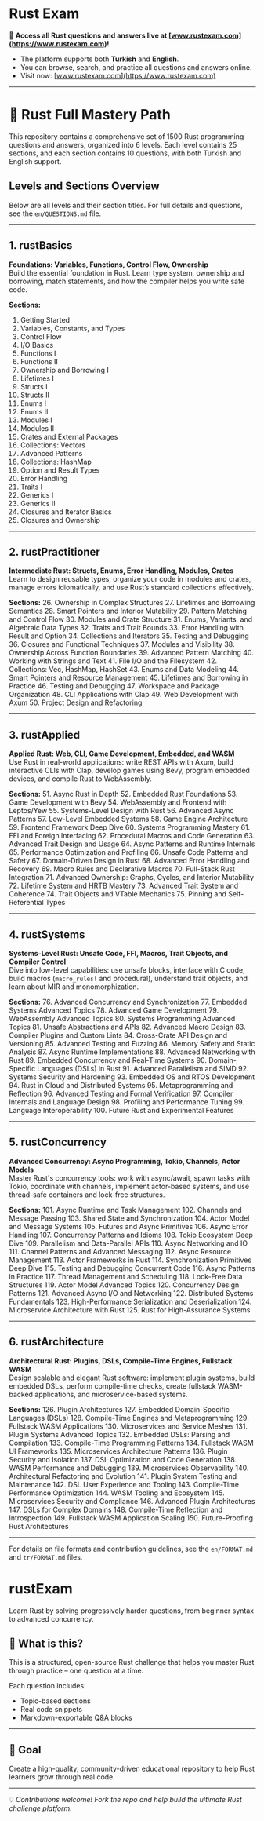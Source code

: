 # Rust Exam

🚀 **Access all Rust questions and answers live at [www.rustexam.com](https://www.rustexam.com)!**

- The platform supports both **Turkish** and **English**.
- You can browse, search, and practice all questions and answers online.
- Visit now: [www.rustexam.com](https://www.rustexam.com)

---

# 🦀 Rust Full Mastery Path

This repository contains a comprehensive set of 1500 Rust programming questions and answers, organized into 6 levels. Each level contains 25 sections, and each section contains 10 questions, with both Turkish and English support.

## Levels and Sections Overview

Below are all levels and their section titles. For full details and questions, see the `en/QUESTIONS.md` file.

---

## 1. rustBasics
**Foundations: Variables, Functions, Control Flow, Ownership**  
Build the essential foundation in Rust. Learn type system, ownership and borrowing, match statements, and how the compiler helps you write safe code.

**Sections:**
1. Getting Started
2. Variables, Constants, and Types
3. Control Flow
4. I/O Basics
5. Functions I
6. Functions II
7. Ownership and Borrowing I
8. Lifetimes I
9. Structs I
10. Structs II
11. Enums I
12. Enums II
13. Modules I
14. Modules II
15. Crates and External Packages
16. Collections: Vectors
17. Advanced Patterns
18. Collections: HashMap
19. Option and Result Types
20. Error Handling
21. Traits I
22. Generics I
23. Generics II
24. Closures and Iterator Basics
25. Closures and Ownership

---

## 2. rustPractitioner
**Intermediate Rust: Structs, Enums, Error Handling, Modules, Crates**  
Learn to design reusable types, organize your code in modules and crates, manage errors idiomatically, and use Rust’s standard collections effectively.

**Sections:**
26. Ownership in Complex Structures
27. Lifetimes and Borrowing Semantics
28. Smart Pointers and Interior Mutability
29. Pattern Matching and Control Flow
30. Modules and Crate Structure
31. Enums, Variants, and Algebraic Data Types
32. Traits and Trait Bounds
33. Error Handling with Result and Option
34. Collections and Iterators
35. Testing and Debugging
36. Closures and Functional Techniques
37. Modules and Visibility
38. Ownership Across Function Boundaries
39. Advanced Pattern Matching
40. Working with Strings and Text
41. File I/O and the Filesystem
42. Collections: Vec, HashMap, HashSet
43. Enums and Data Modeling
44. Smart Pointers and Resource Management
45. Lifetimes and Borrowing in Practice
46. Testing and Debugging
47. Workspace and Package Organization
48. CLI Applications with Clap
49. Web Development with Axum
50. Project Design and Refactoring

---

## 3. rustApplied
**Applied Rust: Web, CLI, Game Development, Embedded, and WASM**  
Use Rust in real-world applications: write REST APIs with Axum, build interactive CLIs with Clap, develop games using Bevy, program embedded devices, and compile Rust to WebAssembly.

**Sections:**
51. Async Rust in Depth
52. Embedded Rust Foundations
53. Game Development with Bevy
54. WebAssembly and Frontend with Leptos/Yew
55. Systems-Level Design with Rust
56. Advanced Async Patterns
57. Low-Level Embedded Systems
58. Game Engine Architecture
59. Frontend Framework Deep Dive
60. Systems Programming Mastery
61. FFI and Foreign Interfacing
62. Procedural Macros and Code Generation
63. Advanced Trait Design and Usage
64. Async Patterns and Runtime Internals
65. Performance Optimization and Profiling
66. Unsafe Code Patterns and Safety
67. Domain-Driven Design in Rust
68. Advanced Error Handling and Recovery
69. Macro Rules and Declarative Macros
70. Full-Stack Rust Integration
71. Advanced Ownership: Graphs, Cycles, and Interior Mutability
72. Lifetime System and HRTB Mastery
73. Advanced Trait System and Coherence
74. Trait Objects and VTable Mechanics
75. Pinning and Self-Referential Types

---

## 4. rustSystems
**Systems-Level Rust: Unsafe Code, FFI, Macros, Trait Objects, and Compiler Control**  
Dive into low-level capabilities: use unsafe blocks, interface with C code, build macros (`macro_rules!` and procedural), understand trait objects, and learn about MIR and monomorphization.

**Sections:**
76. Advanced Concurrency and Synchronization
77. Embedded Systems Advanced Topics
78. Advanced Game Development
79. WebAssembly Advanced Topics
80. Systems Programming Advanced Topics
81. Unsafe Abstractions and APIs
82. Advanced Macro Design
83. Compiler Plugins and Custom Lints
84. Cross-Crate API Design and Versioning
85. Advanced Testing and Fuzzing
86. Memory Safety and Static Analysis
87. Async Runtime Implementations
88. Advanced Networking with Rust
89. Embedded Concurrency and Real-Time Systems
90. Domain-Specific Languages (DSLs) in Rust
91. Advanced Parallelism and SIMD
92. Systems Security and Hardening
93. Embedded OS and RTOS Development
94. Rust in Cloud and Distributed Systems
95. Metaprogramming and Reflection
96. Advanced Testing and Formal Verification
97. Compiler Internals and Language Design
98. Profiling and Performance Tuning
99. Language Interoperability
100. Future Rust and Experimental Features

---

## 5. rustConcurrency
**Advanced Concurrency: Async Programming, Tokio, Channels, Actor Models**  
Master Rust's concurrency tools: work with async/await, spawn tasks with Tokio, coordinate with channels, implement actor-based systems, and use thread-safe containers and lock-free structures.

**Sections:**
101. Async Runtime and Task Management
102. Channels and Message Passing
103. Shared State and Synchronization
104. Actor Model and Message Systems
105. Futures and Async Primitives
106. Async Error Handling
107. Concurrency Patterns and Idioms
108. Tokio Ecosystem Deep Dive
109. Parallelism and Data-Parallel APIs
110. Async Networking and IO
111. Channel Patterns and Advanced Messaging
112. Async Resource Management
113. Actor Frameworks in Rust
114. Synchronization Primitives Deep Dive
115. Testing and Debugging Concurrent Code
116. Async Patterns in Practice
117. Thread Management and Scheduling
118. Lock-Free Data Structures
119. Actor Model Advanced Topics
120. Concurrency Design Patterns
121. Advanced Async I/O and Networking
122. Distributed Systems Fundamentals
123. High-Performance Serialization and Deserialization
124. Microservice Architecture with Rust
125. Rust for High-Assurance Systems

---

## 6. rustArchitecture
**Architectural Rust: Plugins, DSLs, Compile-Time Engines, Fullstack WASM**  
Design scalable and elegant Rust software: implement plugin systems, build embedded DSLs, perform compile-time checks, create fullstack WASM-backed applications, and microservice-based systems.

**Sections:**
126. Plugin Architectures
127. Embedded Domain-Specific Languages (DSLs)
128. Compile-Time Engines and Metaprogramming
129. Fullstack WASM Applications
130. Microservices and Service Meshes
131. Plugin Systems Advanced Topics
132. Embedded DSLs: Parsing and Compilation
133. Compile-Time Programming Patterns
134. Fullstack WASM UI Frameworks
135. Microservices Architecture Patterns
136. Plugin Security and Isolation
137. DSL Optimization and Code Generation
138. WASM Performance and Debugging
139. Microservices Observability
140. Architectural Refactoring and Evolution
141. Plugin System Testing and Maintenance
142. DSL User Experience and Tooling
143. Compile-Time Performance Optimization
144. WASM Tooling and Ecosystem
145. Microservices Security and Compliance
146. Advanced Plugin Architectures
147. DSLs for Complex Domains
148. Compile-Time Reflection and Introspection
149. Fullstack WASM Application Scaling
150. Future-Proofing Rust Architectures

---

For details on file formats and contribution guidelines, see the `en/FORMAT.md` and `tr/FORMAT.md` files.

# rustExam

Learn Rust by solving progressively harder questions, from beginner syntax to advanced concurrency.

## 🚀 What is this?

This is a structured, open-source Rust challenge that helps you master Rust through practice – one question at a time.

Each question includes:
- Topic-based sections
- Real code snippets
- Markdown-exportable Q&A blocks

---

## 🧠 Goal

Create a high-quality, community-driven educational repository to help Rust learners grow through real code.

---

💡 _Contributions welcome! Fork the repo and help build the ultimate Rust challenge platform._
